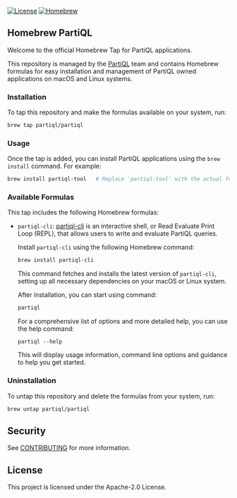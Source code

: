 [![License](https://img.shields.io/hexpm/l/plug.svg)](https://github.com/partiql/homebrew-partiql/blob/main/LICENSE)
[![Homebrew](https://img.shields.io/badge/Homebrew-Install-brightgreen.svg)](https://github.com/partiql/homebrew-partiql)
## Homebrew PartiQL

Welcome to the official Homebrew Tap for PartiQL applications.

This repository is managed by the [PartiQL](https://github.com/partiql) team and contains Homebrew formulas for easy installation and management of PartiQL owned applications on macOS and Linux systems.

### Installation
To tap this repository and make the formulas available on your system, run: 

```bash
brew tap partiql/partiql 
```

### Usage
Once the tap is added, you can install PartiQL applications using the `brew install` command. For example:

```bash
brew install partiql-tool   # Replace 'partiql-tool' with the actual formula name e.g. 'partiql-cli'
```

### Available Formulas
This tap includes the following Homebrew formulas:

+ `partiql-cli`: [partiql-cli](https://github.com/partiql/partiql-lang-kotlin/wiki/Command-Line-Tutorial) is an interactive shell, or Read Evaluate Print Loop (REPL), that allows users to write and evaluate PartiQL queries. 

    Install `partiql-cli` using the following Homebrew command:
    ```bash
    brew install partiql-cli
    ```
    This command fetches and installs the latest version of `partiql-cli`, setting up all necessary dependencies on your macOS or Linux system.

    After installation, you can start using command:
    ```bash
    partiql
    ```
    For a comprehensive list of options and more detailed help, you can use the help command:
    ```
    partiql --help
    ```
    This will display usage information, command line options and guidance to help you get started.

### Uninstallation
To untap this repository and delete the formulas from your system, run: 

```bash
brew untap partiql/partiql 
```

## Security

See [CONTRIBUTING](CONTRIBUTING.md#security-issue-notifications) for more information.

## License

This project is licensed under the Apache-2.0 License.

